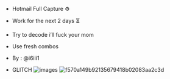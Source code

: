 - Hotmail Full Capture ⚙️
- Work for the next 2 days ⏳
- Try to decode i’ll fuck your mom 
- Use fresh combos 
- By : @i6iii1

- GLITCH ![images](https://github.com/user-attachments/assets/77b2bb7a-5a71-430a-9908-8c4b6fd4fdb1)
![f570a149b92135679418b02083aa2c3d](https://github.com/user-attachments/assets/1ee8971e-dc4e-44fd-8251-9fb100c42228)
